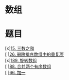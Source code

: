 # 数组

# 题目  
[x][15. 三数之和](https://leetcode-cn.com/problems/3sum/)  
[ ][26. 删除排序数组中的重复项](https://leetcode-cn.com/problems/remove-duplicates-from-sorted-array/)  
[x][189. 旋转数组](https://leetcode-cn.com/problems/rotate-array/)  
[ ][88. 合并两个有序数组](https://leetcode-cn.com/problems/merge-sorted-array/)  
[ ][66. 加一](https://leetcode-cn.com/problems/plus-one/)  